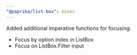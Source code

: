 ```yaml
---
"@paprika/list-box": minor
---
```


Added additional imperative functions for focusing:
- Focus by option index in ListBox
- Focus on ListBox.Filter input
